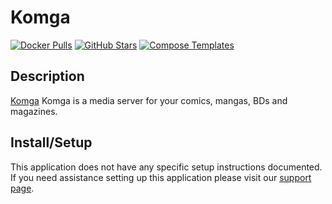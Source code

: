 # Komga

[![Docker Pulls](https://img.shields.io/docker/pulls/gotson/komga?style=flat-square&color=607D8B&label=docker%20pulls&logo=docker)](https://hub.docker.com/r/gotson/komga)
[![GitHub Stars](https://img.shields.io/github/stars/gotson/komga?style=flat-square&color=607D8B&label=github%20stars&logo=github)](https://github.com/gotson/komga)
[![Compose Templates](https://img.shields.io/static/v1?style=flat-square&color=607D8B&label=compose&message=templates)](https://github.com/GhostWriters/DockSTARTer/tree/master/compose/.apps/komga)

## Description

[Komga](https://komga.org) Komga is a media server for your comics, mangas, BDs and magazines.

## Install/Setup

This application does not have any specific setup instructions documented. If
you need assistance setting up this application please visit our
[support page](https://dockstarter.com/basics/support/).

